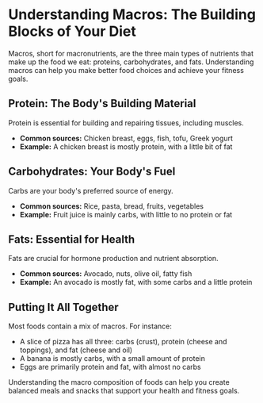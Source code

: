 # Understanding Macros: The Building Blocks of Your Diet

Macros, short for macronutrients, are the three main types of
nutrients that make up the food we eat: proteins, carbohydrates, and
fats. Understanding macros can help you make better food choices and
achieve your fitness goals.

## Protein: The Body's Building Material

Protein is essential for building and repairing tissues, including
muscles.

- **Common sources:** Chicken breast, eggs, fish, tofu, Greek yogurt
- **Example:** A chicken breast is mostly protein, with a little bit
  of fat

## Carbohydrates: Your Body's Fuel

Carbs are your body's preferred source of energy.

- **Common sources:** Rice, pasta, bread, fruits, vegetables
- **Example:** Fruit juice is mainly carbs, with little to no protein
  or fat

## Fats: Essential for Health

Fats are crucial for hormone production and nutrient absorption.

- **Common sources:** Avocado, nuts, olive oil, fatty fish
- **Example:** An avocado is mostly fat, with some carbs and a little
  protein

## Putting It All Together

Most foods contain a mix of macros. For instance:

- A slice of pizza has all three: carbs (crust), protein (cheese and
  toppings), and fat (cheese and oil)
- A banana is mostly carbs, with a small amount of protein
- Eggs are primarily protein and fat, with almost no carbs

Understanding the macro composition of foods can help you create
balanced meals and snacks that support your health and fitness goals.
